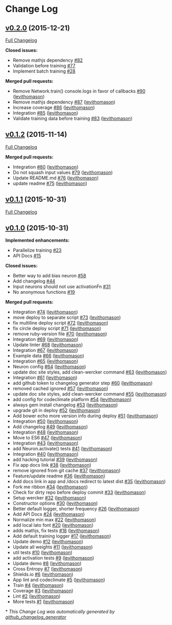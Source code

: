 # Change Log

## [v0.2.0](https://github.com/dev-coop/anny/tree/v0.2.0) (2015-12-21)
[Full Changelog](https://github.com/dev-coop/anny/compare/v0.1.2...v0.2.0)

**Closed issues:**

- Remove mathjs dependency [\#82](https://github.com/dev-coop/anny/issues/82)
- Validation before training  [\#77](https://github.com/dev-coop/anny/issues/77)
- Implement batch training [\#28](https://github.com/dev-coop/anny/issues/28)

**Merged pull requests:**

- Remove Network.train\(\) console.logs in favor of callbacks [\#90](https://github.com/dev-coop/anny/pull/90) ([levithomason](https://github.com/levithomason))
- Remove mathjs dependency [\#87](https://github.com/dev-coop/anny/pull/87) ([levithomason](https://github.com/levithomason))
- Increase coverage [\#86](https://github.com/dev-coop/anny/pull/86) ([levithomason](https://github.com/levithomason))
- Integration [\#85](https://github.com/dev-coop/anny/pull/85) ([levithomason](https://github.com/levithomason))
- Validate training data before training [\#83](https://github.com/dev-coop/anny/pull/83) ([levithomason](https://github.com/levithomason))

## [v0.1.2](https://github.com/dev-coop/anny/tree/v0.1.2) (2015-11-14)
[Full Changelog](https://github.com/dev-coop/anny/compare/v0.1.1...v0.1.2)

**Merged pull requests:**

- Integration [\#80](https://github.com/dev-coop/anny/pull/80) ([levithomason](https://github.com/levithomason))
- Do not squash input values [\#79](https://github.com/dev-coop/anny/pull/79) ([levithomason](https://github.com/levithomason))
- Update README.md [\#76](https://github.com/dev-coop/anny/pull/76) ([levithomason](https://github.com/levithomason))
- update readme [\#75](https://github.com/dev-coop/anny/pull/75) ([levithomason](https://github.com/levithomason))

## [v0.1.1](https://github.com/dev-coop/anny/tree/v0.1.1) (2015-10-31)
[Full Changelog](https://github.com/dev-coop/anny/compare/v0.1.0...v0.1.1)

## [v0.1.0](https://github.com/dev-coop/anny/tree/v0.1.0) (2015-10-31)
**Implemented enhancements:**

- Parallelize training [\#23](https://github.com/dev-coop/anny/issues/23)
- API Docs [\#15](https://github.com/dev-coop/anny/issues/15)

**Closed issues:**

- Better way to add bias neuron [\#58](https://github.com/dev-coop/anny/issues/58)
- Add changelog [\#44](https://github.com/dev-coop/anny/issues/44)
- Input neurons should not use activationFn [\#31](https://github.com/dev-coop/anny/issues/31)
- No anonymous functions [\#19](https://github.com/dev-coop/anny/issues/19)

**Merged pull requests:**

- Integration [\#74](https://github.com/dev-coop/anny/pull/74) ([levithomason](https://github.com/levithomason))
- move deploy to separate script [\#73](https://github.com/dev-coop/anny/pull/73) ([levithomason](https://github.com/levithomason))
- fix multiline deploy script [\#72](https://github.com/dev-coop/anny/pull/72) ([levithomason](https://github.com/levithomason))
- fix circle deploy script [\#71](https://github.com/dev-coop/anny/pull/71) ([levithomason](https://github.com/levithomason))
- remove ruby-version file [\#70](https://github.com/dev-coop/anny/pull/70) ([levithomason](https://github.com/levithomason))
- Integration [\#69](https://github.com/dev-coop/anny/pull/69) ([levithomason](https://github.com/levithomason))
- Update linter [\#68](https://github.com/dev-coop/anny/pull/68) ([levithomason](https://github.com/levithomason))
- Integration [\#67](https://github.com/dev-coop/anny/pull/67) ([levithomason](https://github.com/levithomason))
- Example data [\#66](https://github.com/dev-coop/anny/pull/66) ([levithomason](https://github.com/levithomason))
- Integration [\#65](https://github.com/dev-coop/anny/pull/65) ([levithomason](https://github.com/levithomason))
- Neuron config [\#64](https://github.com/dev-coop/anny/pull/64) ([levithomason](https://github.com/levithomason))
- update doc site styles, add clean-wercker command [\#63](https://github.com/dev-coop/anny/pull/63) ([levithomason](https://github.com/levithomason))
- Integration [\#61](https://github.com/dev-coop/anny/pull/61) ([levithomason](https://github.com/levithomason))
- add github token to changelog generator step [\#60](https://github.com/dev-coop/anny/pull/60) ([levithomason](https://github.com/levithomason))
- removed cached ignored [\#57](https://github.com/dev-coop/anny/pull/57) ([levithomason](https://github.com/levithomason))
- update doc site styles, add clean-wercker command [\#55](https://github.com/dev-coop/anny/pull/55) ([levithomason](https://github.com/levithomason))
- add config for codeclimate platform [\#54](https://github.com/dev-coop/anny/pull/54) ([levithomason](https://github.com/levithomason))
- always gem install changelog [\#53](https://github.com/dev-coop/anny/pull/53) ([levithomason](https://github.com/levithomason))
- upgrade git in deploy [\#52](https://github.com/dev-coop/anny/pull/52) ([levithomason](https://github.com/levithomason))
- Add bower echo more version info during deploy [\#51](https://github.com/dev-coop/anny/pull/51) ([levithomason](https://github.com/levithomason))
- Integration [\#50](https://github.com/dev-coop/anny/pull/50) ([levithomason](https://github.com/levithomason))
- Add changelog [\#49](https://github.com/dev-coop/anny/pull/49) ([levithomason](https://github.com/levithomason))
- Integration [\#48](https://github.com/dev-coop/anny/pull/48) ([levithomason](https://github.com/levithomason))
- Move to ES6 [\#47](https://github.com/dev-coop/anny/pull/47) ([levithomason](https://github.com/levithomason))
- Integration [\#43](https://github.com/dev-coop/anny/pull/43) ([levithomason](https://github.com/levithomason))
- add Neuron.activate\(\) tests [\#41](https://github.com/dev-coop/anny/pull/41) ([levithomason](https://github.com/levithomason))
- Integration [\#40](https://github.com/dev-coop/anny/pull/40) ([levithomason](https://github.com/levithomason))
- add hacking tutorial [\#39](https://github.com/dev-coop/anny/pull/39) ([levithomason](https://github.com/levithomason))
- Fix app docs link [\#38](https://github.com/dev-coop/anny/pull/38) ([levithomason](https://github.com/levithomason))
- remove ignored from git cache [\#37](https://github.com/dev-coop/anny/pull/37) ([levithomason](https://github.com/levithomason))
- Feature/update readme [\#36](https://github.com/dev-coop/anny/pull/36) ([levithomason](https://github.com/levithomason))
- Add docs link in app and /docs redirect to latest dist [\#35](https://github.com/dev-coop/anny/pull/35) ([levithomason](https://github.com/levithomason))
- Fork me ribbon [\#34](https://github.com/dev-coop/anny/pull/34) ([levithomason](https://github.com/levithomason))
- Check for dirty repo before deploy commit [\#33](https://github.com/dev-coop/anny/pull/33) ([levithomason](https://github.com/levithomason))
- Setup wercker [\#32](https://github.com/dev-coop/anny/pull/32) ([levithomason](https://github.com/levithomason))
- Constructor options [\#30](https://github.com/dev-coop/anny/pull/30) ([levithomason](https://github.com/levithomason))
- Better default logger, shorter frequency [\#26](https://github.com/dev-coop/anny/pull/26) ([levithomason](https://github.com/levithomason))
- Add API Docs [\#24](https://github.com/dev-coop/anny/pull/24) ([levithomason](https://github.com/levithomason))
- Normalize min max [\#22](https://github.com/dev-coop/anny/pull/22) ([levithomason](https://github.com/levithomason))
- add local lato font [\#20](https://github.com/dev-coop/anny/pull/20) ([levithomason](https://github.com/levithomason))
- adds mathjs, fix tests [\#18](https://github.com/dev-coop/anny/pull/18) ([levithomason](https://github.com/levithomason))
- Add default training logger [\#17](https://github.com/dev-coop/anny/pull/17) ([levithomason](https://github.com/levithomason))
- Update demo [\#12](https://github.com/dev-coop/anny/pull/12) ([levithomason](https://github.com/levithomason))
- Update all weights [\#11](https://github.com/dev-coop/anny/pull/11) ([levithomason](https://github.com/levithomason))
- util tests [\#10](https://github.com/dev-coop/anny/pull/10) ([levithomason](https://github.com/levithomason))
- add activation tests [\#9](https://github.com/dev-coop/anny/pull/9) ([levithomason](https://github.com/levithomason))
- Update demo [\#8](https://github.com/dev-coop/anny/pull/8) ([levithomason](https://github.com/levithomason))
- Cross Entropy [\#7](https://github.com/dev-coop/anny/pull/7) ([levithomason](https://github.com/levithomason))
- Shields.io [\#6](https://github.com/dev-coop/anny/pull/6) ([levithomason](https://github.com/levithomason))
- App lint and codeclimate [\#5](https://github.com/dev-coop/anny/pull/5) ([levithomason](https://github.com/levithomason))
- Train [\#4](https://github.com/dev-coop/anny/pull/4) ([levithomason](https://github.com/levithomason))
- Coverage [\#3](https://github.com/dev-coop/anny/pull/3) ([levithomason](https://github.com/levithomason))
- Lint [\#2](https://github.com/dev-coop/anny/pull/2) ([levithomason](https://github.com/levithomason))
- More tests [\#1](https://github.com/dev-coop/anny/pull/1) ([levithomason](https://github.com/levithomason))



\* *This Change Log was automatically generated by [github_changelog_generator](https://github.com/skywinder/Github-Changelog-Generator)*